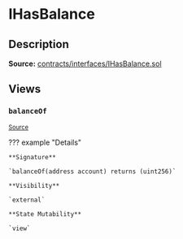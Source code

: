 # IHasBalance

## Description

**Source:** [contracts/interfaces/IHasBalance.sol](https://github.com/Synthetixio/synthetix/tree/v2.34.2/contracts/interfaces/IHasBalance.sol)

## Views

### `balanceOf`

<sub>[Source](https://github.com/Synthetixio/synthetix/tree/v2.34.2/contracts/interfaces/IHasBalance.sol#L7)</sub>

??? example "Details"

    **Signature**

    `balanceOf(address account) returns (uint256)`

    **Visibility**

    `external`

    **State Mutability**

    `view`
